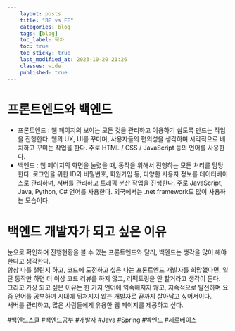 ```yaml
---
    layout: posts
    title: "BE vs FE"
    categories: blog
    tags: [blog]
    toc_label: 목차
    toc: true
    toc_sticky: true
    last_modified_at: 2023-10-20 21:26
    classes: wide
    published: true
---
```



# 프론트엔드와 백엔드  
 - 프론트엔드 : 웹 페이지의 보이는 모든 것을 관리하고 이용하기 쉽도록 만드는 작업을 진행한다. 웹의 UX, UI를 꾸미며, 사용자들의 편의성을 생각하며 시각적으로 배치하고 꾸미는 작업을 한다. 주로 HTML / CSS / JavaScript 등의 언어를 사용한다.  
 - 백엔드 : 웹 페이지의 화면을 눌렸을 때, 동작을 위해서 진행하는 모든 처리를 담당한다. 로그인을 위한 ID와 비밀번호, 회원가입 등, 다양한 사용자 정보를 데이터베이스로 관리하며, 서버를 관리하고 트래픽 분산 작업을 진행한다. 주로 JavaScript, Java, Python, C# 언어를 사용한다. 외국에서는 .net framework도 많이 사용하는 모습이다.  

 # 백엔드 개발자가 되고 싶은 이유  
 눈으로 확인하며 진행현황을 볼 수 있는 프론트엔드와 달리, 백엔드는 생각을 많이 해야한다고 생각한다.  
 항상 나를 챌린지 하고, 코드에 도전하고 싶은 나는 프론트엔드 개발자를 희망했다면, 일단 동작만 하면 더 이상 코드 리뷰를 하지 않고, 리펙토링을 안 할거라고 생각이 든다.  
 그리고 가장 되고 싶은 이유는 한 가지 언어에 익숙해지지 않고, 지속적으로 발전하며 요즘 언어를 공부하며 시대에 뒤쳐지지 않는 개발자로 끝까지 살아남고 싶어서이다.  
 서버를 관리하고, 많은 사람들에게 유용한 웹 페이지를 제공하고 싶다.  


 #백엔드스쿨 #백엔드공부 #개발자 #Java #Spring #벡엔드 #제로베이스
